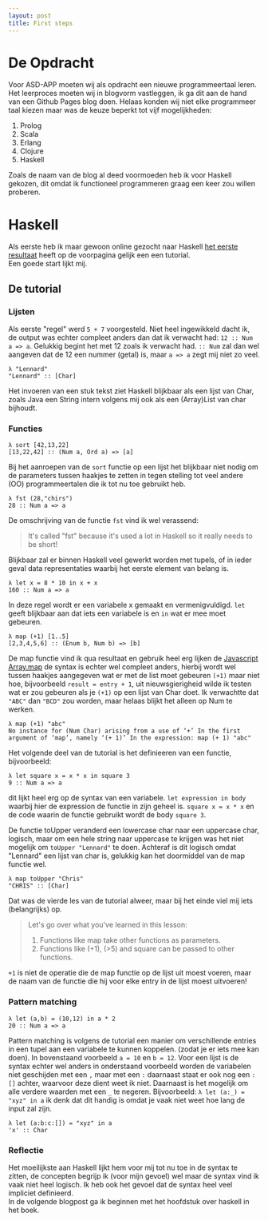 ```yaml
---
layout: post
title: First steps
---
```


# De Opdracht
Voor ASD-APP moeten wij als opdracht een nieuwe programmeertaal leren. 
Het leerproces moeten wij in blogvorm vastleggen, ik ga dit aan de hand van een Github Pages blog doen.
Helaas konden wij niet elke programmeer taal kiezen maar was de keuze beperkt tot vijf mogelijkheden:  

1. Prolog
2. Scala
3. Erlang
4. Clojure
5. Haskell

Zoals de naam van de blog al deed voormoeden heb ik voor Haskell gekozen, dit omdat ik functioneel programmeren graag een keer zou willen proberen.  

# Haskell
Als eerste heb ik maar gewoon online gezocht naar Haskell [het eerste resultaat](https://www.haskell.org/) heeft op de voorpagina gelijk een een tutorial.  
Een goede start lijkt mij.  

## De tutorial
### Lijsten
Als eerste "regel" werd `5 + 7` voorgesteld. Niet heel ingewikkeld dacht ik, de output was echter compleet anders dan dat ik verwacht had: `12
:: Num a => a`. Gelukkig begint het met 12 zoals ik verwacht had. `:: Num` zal dan wel aangeven dat de 12 een nummer (getal) is, maar `a => a` zegt mij niet zo veel.  

```
λ "Lennard"
"Lennard" :: [Char]
```  
Het invoeren van een stuk tekst ziet Haskell blijkbaar als een lijst van Char, zoals Java een String intern volgens mij ook als een (Array)List van char bijhoudt.

### Functies

```
λ sort [42,13,22]
[13,22,42] :: (Num a, Ord a) => [a]
```

Bij het aanroepen van de `sort` functie op een lijst het blijkbaar niet nodig om de parameters tussen haakjes te zetten in tegen stelling tot veel andere (OO) programmeertalen die ik tot nu toe gebruikt heb.  

```
λ fst (28,"chirs")
28 :: Num a => a
```
De omschrijving van de functie `fst` vind ik wel verassend:  

> It's called "fst" because it's used a lot in Haskell so it really needs to be short!  

Blijkbaar zal er binnen Haskell veel gewerkt worden met tupels, of in ieder geval data representaties waarbij het eerste element van belang is. 

```
λ let x = 8 * 10 in x + x
160 :: Num a => a
```

In deze regel wordt er een variabele x gemaakt en vermenigvuldigd. `let` geeft blijkbaar aan dat iets een variabele is en `in` wat er mee moet gebeuren.

```
λ map (+1) [1..5]
[2,3,4,5,6] :: (Enum b, Num b) => [b]
```
De map functie vind ik qua resultaat en gebruik heel erg lijken de [Javascript Array.map](https://developer.mozilla.org/en-US/docs/Web/JavaScript/Reference/Global_Objects/Array/map) de syntax is echter wel compleet anders, hierbij wordt wel tussen haakjes aangegeven wat er met de list moet gebeuren `(+1)` maar niet hoe, bijvoorbeeld `result = entry + 1`, uit nieuwsgierigheid wilde ik testen wat er zou gebeuren als je `(+1)` op een lijst van Char doet. Ik verwachtte dat `"ABC"` dan `"BCD"` zou worden, maar helaas blijkt het alleen op Num te werken.
```
λ map (+1) "abc"
No instance for (Num Char) arising from a use of ‘+’ In the first argument of ‘map’, namely ‘(+ 1)’ In the expression: map (+ 1) "abc"
``` 
Het volgende deel van de tutorial is het definieeren van een functie, bijvoorbeeld:
```
λ let square x = x * x in square 3
9 :: Num a => a
```
dit lijkt heel erg op de syntax van een variabele. `let expression in body` waarbij hier de expression de functie in zijn geheel is. `square x = x * x` en de code waarin de functie gebruikt wordt de body `square 3`.

De functie toUpper veranderd een lowercase char naar een uppercase char, logisch, maar om een hele string naar uppercase te krijgen was het niet mogelijk om `toUpper "Lennard"` te doen. Achteraf is dit logisch omdat "Lennard" een lijst van char is, gelukkig kan het doormiddel van de map functie wel.
```
λ map toUpper "Chris"
"CHRIS" :: [Char]
```

Dat was de vierde les van de tutorial alweer, maar bij het einde viel mij iets (belangrijks) op. 
> Let's go over what you've learned in this lesson:
> 1. Functions like map take other functions as parameters.
> 2. Functions like (+1), (>5) and square can be passed to other functions.   

`+1` is niet de operatie die de map functie op de lijst uit moest voeren, maar de naam van de functie die hij voor elke entry in de lijst moest uitvoeren!

### Pattern matching
```
λ let (a,b) = (10,12) in a * 2
20 :: Num a => a
```
Pattern matching is volgens de tutorial een manier om verschillende entries in een tupel aan een variabele te kunnen koppelen. (zodat je er iets mee kan doen). In bovenstaand voorbeeld `a = 10` en `b = 12`. Voor een lijst is de syntax echter wel anders in onderstaand voorbeeld worden de variabelen niet geschijden met een `,` maar met een `:` daarnaast staat er ook nog een `:[]` achter, waarvoor deze dient weet ik niet. Daarnaast is het mogelijk om alle verdere waarden met een `_` te negeren. Bijvoorbeeld: `λ let (a:_) = "xyz" in a` ik denk dat dit handig is omdat je vaak niet weet hoe lang de input zal zijn.
```
λ let (a:b:c:[]) = "xyz" in a
'x' :: Char
```  

### Reflectie
Het moeilijkste aan Haskell lijkt hem voor mij tot nu toe in de syntax te zitten, de concepten begrijp ik (voor mijn gevoel) wel maar de syntax vind ik vaak niet heel logisch. Ik heb ook het gevoel dat de syntax heel veel impliciet definieerd.  
In de volgende blogpost ga ik beginnen met het hoofdstuk over haskell in het boek.
